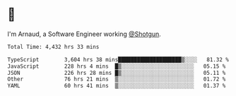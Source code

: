 # 👋

I'm Arnaud, a Software Engineer working [@Shotgun](https://shotgun.live).

<!--START_SECTION:waka-->

```txt
Total Time: 4,432 hrs 33 mins

TypeScript        3,604 hrs 38 mins████████████████████▒░░░░   81.32 %
JavaScript        228 hrs 4 mins  █▒░░░░░░░░░░░░░░░░░░░░░░░   05.15 %
JSON              226 hrs 28 mins █▒░░░░░░░░░░░░░░░░░░░░░░░   05.11 %
Other             76 hrs 21 mins  ▒░░░░░░░░░░░░░░░░░░░░░░░░   01.72 %
YAML              60 hrs 41 mins  ▒░░░░░░░░░░░░░░░░░░░░░░░░   01.37 %
```

<!--END_SECTION:waka-->
